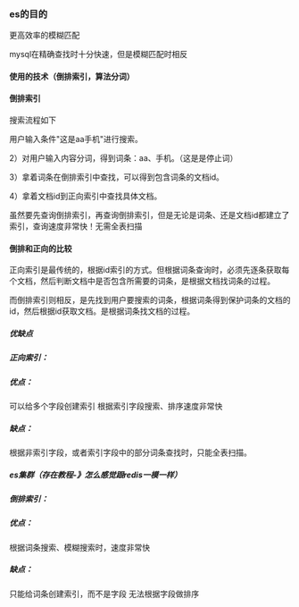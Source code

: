 ### es的目的
更高效率的模糊匹配

mysql在精确查找时十分快速，但是模糊匹配时相反

#### 使用的技术（倒排索引，算法分词）
#### 倒排索引
搜索流程如下

用户输入条件"这是aa手机"进行搜索。

2）对用户输入内容分词，得到词条：aa、手机。（这是是停止词）

3）拿着词条在倒排索引中查找，可以得到包含词条的文档id。

4）拿着文档id到正向索引中查找具体文档。

虽然要先查询倒排索引，再查询倒排索引，但是无论是词条、还是文档id都建立了索引，查询速度非常快！无需全表扫描

#### 倒排和正向的比较
正向索引是最传统的，根据id索引的方式。但根据词条查询时，必须先逐条获取每个文档，然后判断文档中是否包含所需要的词条，是根据文档找词条的过程。

而倒排索引则相反，是先找到用户要搜索的词条，根据词条得到保护词条的文档的id，然后根据id获取文档。是根据词条找文档的过程。

##### 优缺点

##### 正向索引：

##### 优点：
可以给多个字段创建索引
根据索引字段搜索、排序速度非常快
##### 缺点：
根据非索引字段，或者索引字段中的部分词条查找时，只能全表扫描。

##### es集群（存在教程-》怎么感觉跟redis一模一样）


##### 倒排索引：

##### 优点：
根据词条搜索、模糊搜索时，速度非常快
##### 缺点：
只能给词条创建索引，而不是字段
无法根据字段做排序
